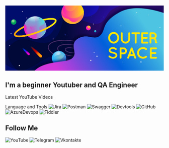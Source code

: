 [![Header](https://github.com/SpaceEngineer-RU/SpaceEngineer-RU/blob/main/assets/2163944.jpg)](https://www.youtube.com/@crossoutbangog)

## I'm a beginner Youtuber and QA Engineer

Latest YouTube Videos

Language and Tools
![Jira](https://img.shields.io/badge/Jira-brightgreen)
![Postman](https://img.shields.io/badge/Postman-brightgreen)
![Swagger](https://img.shields.io/badge/Swagger-brightgreen)
![Devtools](https://img.shields.io/badge/Devtools-brightgreen)
![GitHub](https://img.shields.io/badge/GitHub-brightgreen)
![AzureDevops](https://img.shields.io/badge/AzureDevops-brightgreen)
![Fiddler](https://img.shields.io/badge/Fiddler-brightgreen)
## Follow Me
![YouTube](https://img.shields.io/badge/YouTube-red)
![Telegram](https://img.shields.io/badge/Telegram-blue)
![Vkontakte](https://img.shields.io/badge/Vkontakte-indigo)
